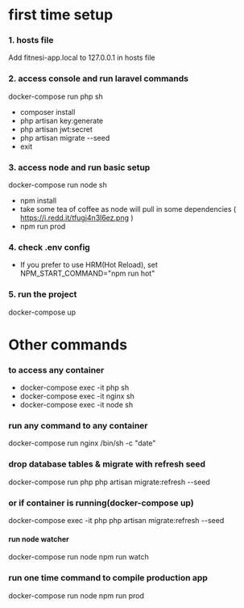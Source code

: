 # first time setup
### 1. hosts file
Add fitnesi-app.local to 127.0.0.1 in hosts file


### 2. access console and run laravel commands
docker-compose run php sh
- composer install
- php artisan key:generate
- php artisan jwt:secret
- php artisan migrate --seed
- exit

### 3. access node and run basic setup
docker-compose run node sh
- npm install
- take some tea of coffee as node will pull in some dependencies ( https://i.redd.it/tfugj4n3l6ez.png )
- npm run prod

### 4. check .env config
- If you prefer to use HRM(Hot Reload), set NPM_START_COMMAND="npm run hot"


### 5. run the project
docker-compose up


# Other commands
### to access any container
- docker-compose exec -it php sh
- docker-compose exec -it nginx sh
- docker-compose exec -it node sh

### run any command to any container
docker-compose run nginx /bin/sh -c "date"


### drop database tables & migrate with refresh seed 
docker-compose run php php artisan migrate:refresh --seed


### or if container is running(docker-compose up)
docker-compose exec -it php php artisan migrate:refresh --seed


#### run node watcher
docker-compose run node npm run watch


### run one time command to compile production app
docker-compose run node npm run prod